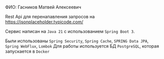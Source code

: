 ФИО: Гасников Матвей Алексеевич

Rest Api для перенапавления запросов на https://jsonplaceholder.typicode.com/

Сервис написан на `Java 21` с использованием `Spring Boot 3`.

Были использованы `Spring Security`, `Spring Cache`, `SPRING Data JPA`, `Spring WebFlux`, `Lombok`
Для работы используется БД `PostgreSQL`, которая запускается в `Docker`
